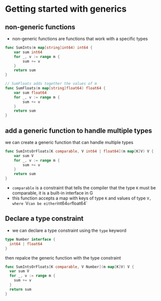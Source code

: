 # Getting started with generics

## non-generic functions

- non-generic functions are functions that work with a specific types

```go
func SumInts(m map[string]int64) int64 {
	var sum int64
	for _, v := range m {
		sum += v
	}
	return sum
}

// SumFloats adds together the values of m
func SumFloats(m map[string]float64) float64 {
	var sum float64
	for _, v := range m {
		sum += v
	}
	return sum
}
```

## add a generic function to handle multiple types

we can create a generic function that can handle multiple types

```go
func SumIntsOrFloats[K comparable, V int64 | float64](m map[K]V) V {
	var sum V
	for _, v := range m {
		sum += v
	}
	return sum
}
```

- `comparable` is a constraint that tells the compiler that the type `K` must be comparable, it is a built-in interface in G
- this function accepts a map with keys of type `K` and values of type `V, where `V`can be either`int64`or`float64`

## Declare a type constraint

- we can declare a type constraint using the `type` keyword

```go
type Number interface {
  int64 | float64
}
```

then repalce the generic function with the type constraint

```go
func SumIntsOrFloats[K comparable, V Number](m map[K]V) V {
  var sum V
  for _, v := range m {
    sum += v
  }
  return sum
}
```
